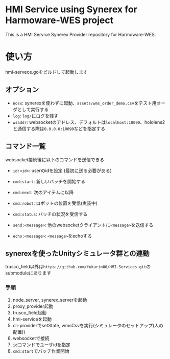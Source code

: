 # HMI Service using Synerex for Harmoware-WES project 

This is a HMI Service Synerex Provider repository for Harmoware-WES.


# 使い方
hmi-servece.goをビルドして起動します
## オプション
- `nosx`: synerexを使わずに起動、`assets/wms_order_demo.csv`をテスト用オーダとして実行する
- `log`: `log/`にログを残す
- `wsaddr`: websocketのアドレス、デフォルトは`localhost:10090`、hololens2と通信する際は`0.0.0.0:10090`などを指定する

## コマンド一覧
websocket接続後に以下のコマンドを送信できる

- `id:<id>`: userのidを設定 (最初に送る必要がある)
- `cmd:start`: 新しいバッチを開始する
- `cmd:next`: 次のアイテムに以降
- `cmd:robot`: ロボットの位置を受信(実装中)
- `cmd:status`: バッチの状況を受信する

- `send:<message>`: 他のwebsocketクライアントに`<message>`を送信する
- `echo:<message>`: `<message>`をechoする

## synerexを使ったUnityシミュレータ群との連動
trusco_field以外は`https://github.com/fukurin00/HMI-Services.git`のsubmoduleにあります
### 手順
1. node_server, synerex_serverを起動
2. proxy_provider起動
3. trusco_field起動
4. hmi-serviceを起動
5. cli-providerでsetState, wmsCsvを実行(シミュレータのセットアップ(人の配置))
6. websocketで接続
7. `id`コマンドでユーザidを指定
8. `cmd:start`でバッチ作業開始
